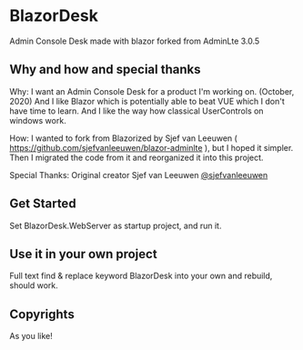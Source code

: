 # BlazorDesk

Admin Console Desk made with blazor forked from AdminLte 3.0.5

## Why and how and special thanks

Why:
I want an Admin Console Desk for a product I'm working on. (October, 2020)
And I like Blazor which is potentially able to beat VUE which I don't have time to learn.
And I like the way how classical UserControls on windows work.

How:
I wanted to fork from Blazorized by Sjef van Leeuwen ( https://github.com/sjefvanleeuwen/blazor-adminlte ),
but I hoped it simpler.
Then I migrated the code from it and reorganized it into this project.

Special Thanks:
Original creator Sjef van Leeuwen [@sjefvanleeuwen](https://github.com/sjefvanleeuwen)

## Get Started

Set BlazorDesk.WebServer as startup project, and run it.

## Use it in your own project

Full text find & replace keyword BlazorDesk into your own and rebuild, should work.

## Copyrights

As you like!
